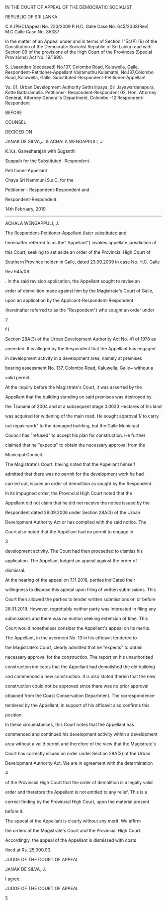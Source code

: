 IN THE COURT OF APPEAL OF THE DEMOCRATIC SOCIALIST

REPUBLIC OF SRI LANKA.

C.A.(PHC)Appeal No. 223/2009 P.H.C. Galle Case No. 645/2008(Rev) M.C.Galle Case No. 85337

In the matter of an Appeal under and in terms of Section 1"54(P) (6) of the Constitution of the Democratic Socialist Republic of Sri Lanka read with Section 09 of the provisions of the High Court of the Provinces (Special Provisions) Act No. 19/1990.

S. Usaandan (deceased) No.137, Colombo Road, Kaluwella, Galle. Respondent-Petitioner-Appellant Vairamuthu Kulamathi, No.137,Colombo Road, Kaluwella, Galle. Substituted-Respondent-Petitioner-Appellant

Vs. 01. Urban Development Authority Sethsiripaya, Sri Jayawardenapura, Kotte Battaramulla. Petitioner- Respondent-Respondent 02. Hon. Attorney General, Attorney General's Department, Colombo -12 Respondent- Respondent

BEFORE

COUNSEL

DECICED ON

JANAK DE SILVA,J. & ACHALA WENGAPPULI, J.

K.V.s. Ganesharajah with Suganthi

Suppaih for the Substituted- Respondent-

Peti tioner-Appellant

Chaya Sri Nammuni S.s.C. for the

Petitioner - Respondent-Respondent and

Respondent-Respondent.

14th February, 2019

*************

ACHALA WENGAPPULI, J.

The Respondent-Petitioner-Appellant (later substituted and

hereinafter referred to as the" Appellant") invokes appellate jurisdiction of

this Court, seeking to set aside an order of the Provincial High Court of

Southern Province holden in Galle, dated 23.09.2009 in case No. H.C. Galle

Rev 645/08 .

. In the said revision application, the Appellant sought to revise an

order of demolition made against him by the Magistrate's Court of Galle,

upon an application by the Applicant-Respondent-Respondent

(hereinafter referred to as the "Respondent") who sought an order under

2

f I

Section 28A(3) of the Urban Development Authority Act No. 41 of 1978 as

amended. It is alleged by the Respondent that the Appellant has engaged

in development activity in a development area, namely at premises

bearing assessment No. 137, Colombo Road, Kaluwella, Galle~ without a

valid permit.

At the inquiry before the Magistrate's Court, it was asserted by the

Appellant that the building standing on said premises was destroyed by

the Tsunami of 2004 and at a subsequent stage 0.0033 Hectares of his land

was acquired for widening of the main road. He sought approval 1/ to carry

out repair work" to the damaged building, but the Galle Municipal

Council has "refused" to accept his plan for construction. He further

claimed that he "expects" to obtain the necessary approval from the

Municipal Council.

The Magistrate's Court, having noted that the Appellant himself

admitted that there was no permit for the development work he had

carried out, issued an order of demolition as sought by the Respondent.

In its impugned order, the Provincial High Court noted that the

Appellant did not claim that he did not receive the notice issued by the

Respondent dated 29.09.2006 under Section 28A(3) of the Urban

Development Authority Act or has complied with the said notice. The

Court also noted that the Appellant had no permit to engage in

3

development activity. The Court had then proceeded to dismiss his

application. The Appellant lodged an appeal against the order of

dismissal.

At the hearing of the appeal on 7.11.2018, parties indiCated their

willingness to dispose this appeal upon filing of written submissions. This

Court then allowed the parties to tender written submissions on or before

28.01.2019. However, regrettably neither party was interested in filing any

submissions and there was no motion seeking extension of time. This

Court would nonetheless consider the Appellant's appeal on its merits.

The Appellant, in the averment No. 13 in his affidavit tendered to

the Magistrate's Court, clearly admitted that he "expects" to obtain

necessary approval for the construction. The report on his unauthorised

construction indicates that the Appellant had demolished the old building

and commenced a new construction. It is also stated therein that the new

construction could not be approved since there was no prior approval

obtained from the Coast Conservation Department. The correspondence

tendered by the Appellant, in support of his affidavit also confirms this

position.

In these circumstances, this Court notes that the Appellant has

commenced and continued his development activity within a development

area without a valid permit and therefore of the view that the Magistrate's

Court has correctly issued an order under Section 28A(3) of the Urban

Development Authority Act. We are in agreement with the determination

4

of the Provincial High Court that the order of demolition is a legally valid

order and therefore the Appellant is not entitled to any relief. This is a

correct finding by the Provincial High Court, upon the material present

before it.

The appeal of the Appellant is clearly without any merit. We affirm

the orders of the Magistrate's Court and the Provincial High Court.

Accordingly, the appeal of the Appellant is dismissed with costs

fixed at Rs. 25,000.00.

JUDGE OF THE COURT OF APPEAL

JANAK DE SILVA, J.

I agree.

JUDGE OF THE COURT OF APPEAL

5